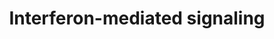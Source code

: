 ---
annotations:
- id: PW:0000896
  parent: signaling pathway
  type: Pathway Ontology
  value: type II interferon signaling pathway
- id: PW:0000003
  parent: signaling pathway
  type: Pathway Ontology
  value: signaling pathway
- id: PW:0000895
  parent: signaling pathway
  type: Pathway Ontology
  value: type I interferon signaling pathway
authors:
- Azkalaty
- Andra
- DeSl
- Khanspers
- Eweitz
citedin:
- link: PMC8481128
  title: A Chinese host genetic study discovered IFNs and causality of laboratory
    traits on COVID-19 severity (2021)
communities: []
description: Interferons (IFNs) can be devided in three classes, Type I, II and III.
  Type I IFNs are created when the cell surface or specific receptors recognize microbial
  products; these are structural homologues of one another which bind the same receptor.
  Binding to this receptor leads to an activation of kinases which regulate the phosphorylation
  and therefore activation of some STAT proteins (see PW for details).  There is only
  1 Type II interferon, INF-gamma, consisting of two subunits (R1 and R2), which associate
  with Jak 1 and 2, respectively. Activation of Jak1 and Jak2 leads to phosphorylation
  of STAT1, which ultimately binds to IFN-gamma-activated sequence (GAS) elements,
  regulating the transcription of genes.   Type III interferons are considered a protein
  family of 4, which bind to a different receptor compared to Type I interferons,
  however they trigger the same STAT1+2 phosphorylation reactions as TypeI IFNs.
last-edited: 2024-05-22
ndex: e06db6ad-8b6b-11eb-9e72-0ac135e8bacf
organisms:
- Homo sapiens
redirect_from:
- /index.php/Pathway:WP4558
- /instance/WP4558
- /instance/WP4558_r129726
revision: r129726
schema-jsonld:
- '@context': https://schema.org/
  '@id': https://wikipathways.github.io/pathways/WP4558.html
  '@type': Dataset
  creator:
    '@type': Organization
    name: WikiPathways
  description: Interferons (IFNs) can be devided in three classes, Type I, II and
    III. Type I IFNs are created when the cell surface or specific receptors recognize
    microbial products; these are structural homologues of one another which bind
    the same receptor. Binding to this receptor leads to an activation of kinases
    which regulate the phosphorylation and therefore activation of some STAT proteins
    (see PW for details).  There is only 1 Type II interferon, INF-gamma, consisting
    of two subunits (R1 and R2), which associate with Jak 1 and 2, respectively. Activation
    of Jak1 and Jak2 leads to phosphorylation of STAT1, which ultimately binds to
    IFN-gamma-activated sequence (GAS) elements, regulating the transcription of genes.   Type
    III interferons are considered a protein family of 4, which bind to a different
    receptor compared to Type I interferons, however they trigger the same STAT1+2
    phosphorylation reactions as TypeI IFNs.
  keywords:
  - IFNA1
  - IFNA10
  - IFNA13
  - IFNA14
  - IFNA16
  - IFNA17
  - IFNA2
  - IFNA21
  - IFNA4
  - IFNA5
  - IFNA6
  - IFNA7
  - IFNA8
  - IFNAR1
  - IFNAR2
  - IFNB1
  - IFNE
  - IFNG
  - IFNGR1
  - IFNGR2
  - IFNK
  - IFNL1
  - IFNL2
  - IFNL3
  - IFNL4
  - IFNLR1
  - IFNW1
  - IL10RB
  - IRF9
  - JAK1
  - JAK2
  - PIK3CA
  - PIK3R1
  - PRKCA
  - STAT1
  - STAT2
  - TYK2
  license: CC0
  name: Interferon-mediated signaling
seo: CreativeWork
title: Interferon-mediated signaling
wpid: WP4558
---